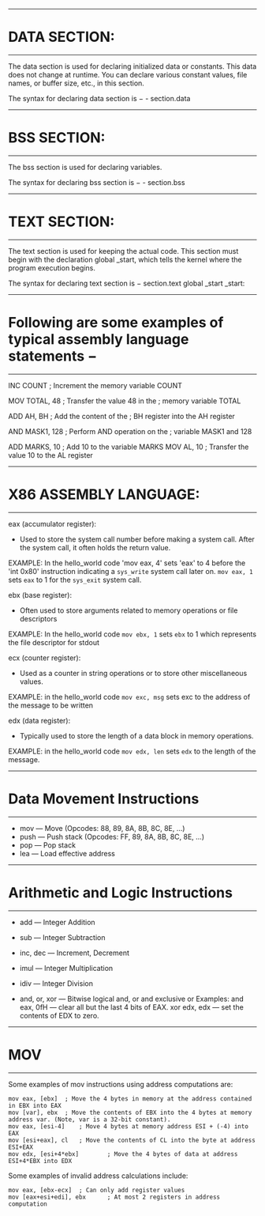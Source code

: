 -----------------------------------------------
# DATA SECTION:
-----------------------------------------------
The data section is used for declaring initialized data or constants. This data does not change at runtime. 
You can declare various constant values, file names, or buffer size, etc., in this section.

The syntax for declaring data section is −
    - section.data

-----------------------------------------------
# BSS SECTION:
-----------------------------------------------
The bss section is used for declaring variables. 

The syntax for declaring bss section is −
    - section.bss

-----------------------------------------------
# TEXT SECTION:
-----------------------------------------------
The text section is used for keeping the actual code. This section must begin with the 
declaration global _start, which tells the kernel where the program execution begins.

The syntax for declaring text section is −
    section.text
      global _start
    _start:

-----------------------------------------------
# Following are some examples of typical assembly language statements −
-----------------------------------------------
INC COUNT        ; Increment the memory variable COUNT

MOV TOTAL, 48    ; Transfer the value 48 in the 
                 ; memory variable TOTAL
					  
ADD AH, BH       ; Add the content of the 
                 ; BH register into the AH register
					  
AND MASK1, 128   ; Perform AND operation on the 
                 ; variable MASK1 and 128
					  
ADD MARKS, 10    ; Add 10 to the variable MARKS
MOV AL, 10       ; Transfer the value 10 to the AL register

-----------------------------------------------
# X86 ASSEMBLY LANGUAGE:
-----------------------------------------------

eax (accumulator register):
  - Used to store the system call number before making a system call. 
    After the system call, it often holds the return value.

  EXAMPLE:
    In the hello_world code 'mov eax, 4' sets 'eax' to 4 before the 'int 0x80' instruction indicating a `sys_write` 
    system call later on. `mov eax, 1` sets `eax` to 1 for the `sys_exit` system call.

ebx (base register):
  - Often used to store arguments related to memory operations or file descriptors

  EXAMPLE:
    In the hello_world code `mov ebx, 1` sets `ebx` to 1 which represents the file descriptor for stdout

ecx (counter register):
  - Used as a counter in string operations or to store other miscellaneous values.
  
  EXAMPLE:
    in the hello_world code `mov exc, msg` sets exc to the address of the message to be written

edx (data register):
  - Typically used to store the length of a data block in memory operations.
  
  EXAMPLE:
    in the hello_world code `mov edx, len` sets `edx` to the length of the message.

-----------------------------------------------
# Data Movement Instructions
-----------------------------------------------
 - mov — Move (Opcodes: 88, 89, 8A, 8B, 8C, 8E, ...) 
 - push — Push stack (Opcodes: FF, 89, 8A, 8B, 8C, 8E, ...) 
 - pop — Pop stack 
 - lea — Load effective address 

-----------------------------------------------
# Arithmetic and Logic Instructions
-----------------------------------------------
 -  add — Integer Addition 
 -  sub — Integer Subtraction 
 -  inc, dec — Increment, Decrement 
 -  imul — Integer Multiplication 
 -  idiv — Integer Division 
 
 -  and, or, xor — Bitwise logical and, or and exclusive or 
    Examples:
      and eax, 0fH — clear all but the last 4 bits of EAX.
      xor edx, edx — set the contents of EDX to zero. 

-----------------------------------------------
# MOV
-----------------------------------------------
Some examples of mov instructions using address computations are:

    mov eax, [ebx] 	; Move the 4 bytes in memory at the address contained in EBX into EAX
    mov [var], ebx 	; Move the contents of EBX into the 4 bytes at memory address var. (Note, var is a 32-bit constant).
    mov eax, [esi-4] 	; Move 4 bytes at memory address ESI + (-4) into EAX
    mov [esi+eax], cl 	; Move the contents of CL into the byte at address ESI+EAX
    mov edx, [esi+4*ebx]     	; Move the 4 bytes of data at address ESI+4*EBX into EDX

Some examples of invalid address calculations include:

    mov eax, [ebx-ecx] 	; Can only add register values
    mov [eax+esi+edi], ebx     	; At most 2 registers in address computation





